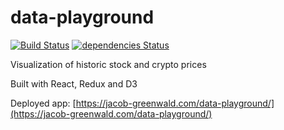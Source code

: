 # data-playground

[![Build Status](https://travis-ci.org/jacobg1/data-playground.svg?branch=master)](https://travis-ci.org/jacobg1/data-playground.svg?branch=master)
[![dependencies Status](https://david-dm.org/jacobg1/data-playground/status.svg)](https://david-dm.org/jacobg1/data-playground)

Visualization of historic stock and crypto prices

Built with React, Redux and D3

Deployed app: [https://jacob-greenwald.com/data-playground/](https://jacob-greenwald.com/data-playground/)
